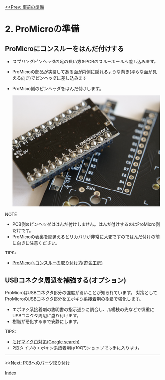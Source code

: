 [<<Prev: 事前の準備](01_preparation.md)  

# 2. ProMicroの準備

## ProMicroにコンスルーをはんだ付けする

- スプリングピンヘッダの足の長い方をPCBのスルーホールへ差し込みます。
- ProMicroの部品が実装してある面が内側に隠れるような向き(平らな面が見える向き)でピンヘッダに差し込みます
- ProMicro側のピンヘッダをはんだ付けします。

  <img src="img/fig2_1_promicro.jpg" alt="img" title="ProMicro" width=500>

NOTE
- PCB側のピンヘッダははんだ付けしません。はんだ付けするのはProMicro側だけです。
- ProMicroの表裏を間違えるとリカバリが非常に大変ですのではんだ付けの前に向きに注意ください。

TIPS:
 - [ProMicroへコンスルーの取り付け方(遊舎工房)](https://yushakobo.zendesk.com/hc/ja/articles/360044233974-%E3%82%B3%E3%83%B3%E3%82%B9%E3%83%AB%E3%83%BC-%E3%82%B9%E3%83%97%E3%83%AA%E3%83%B3%E3%82%B0%E3%83%94%E3%83%B3%E3%83%98%E3%83%83%E3%83%80-%E3%81%AE%E5%8F%96%E3%82%8A%E4%BB%98%E3%81%91%E6%96%B9%E3%82%92%E6%95%99%E3%81%88%E3%81%A6%E4%B8%8B%E3%81%95%E3%81%84)

## USBコネクタ周辺を補強する(オプション)

ProMicroはUSBコネクタ部分の強度が弱いことが知られています。
対策としてProMicroのUSBコネクタ部分をエポキシ系接着剤の樹脂で強化します。
 - エポキシ系接着剤の説明書の指示通りに調合し、爪楊枝の先などで慎重にUSBコネクタ周辺に盛り付けます。
 - 樹脂が硬化するまで安静にします。

TIPS:
  - [もげマイクロ対策(Google search)](https://www.google.com/search?client=firefox-b-d&q=%E3%82%82%E3%81%92%E3%83%9E%E3%82%A4%E3%82%AF%E3%83%AD)
  - 2液タイプのエポキシ系接着剤は100円ショップでも手に入ります。

----
 [>>Next: PCBへのパーツ取り付け](03_soldering_pcb.md)

 [Index](index.md)
